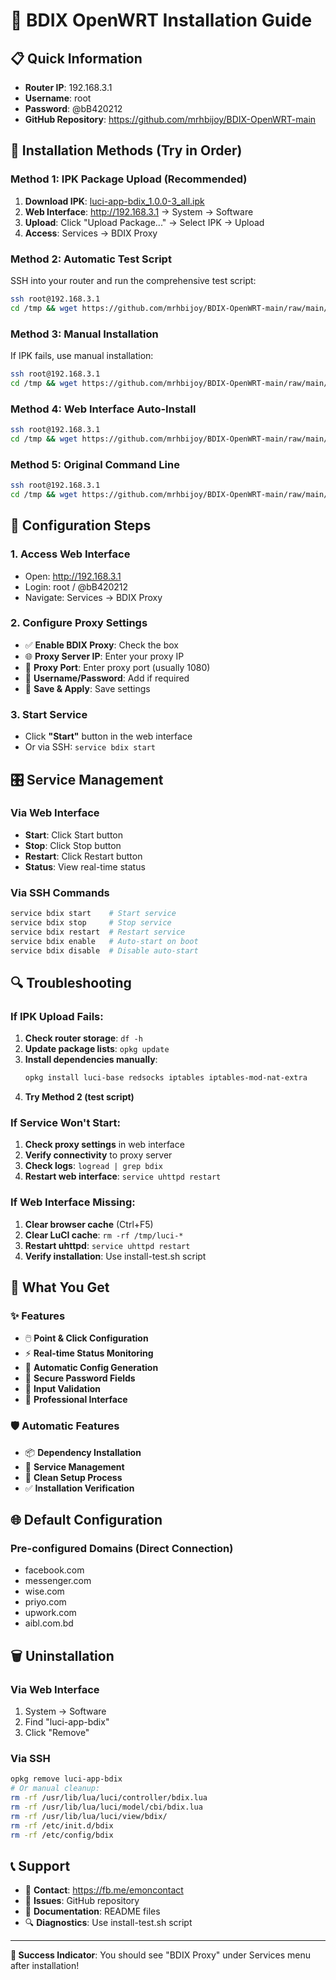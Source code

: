 # 🚀 BDIX OpenWRT Installation Guide

## 📋 Quick Information
- **Router IP**: 192.168.3.1
- **Username**: root
- **Password**: @bB420212
- **GitHub Repository**: https://github.com/mrhbijoy/BDIX-OpenWRT-main

## 🎯 Installation Methods (Try in Order)

### Method 1: IPK Package Upload (Recommended)
1. **Download IPK**: [luci-app-bdix_1.0.0-3_all.ipk](https://github.com/mrhbijoy/BDIX-OpenWRT-main/raw/main/luci-app-bdix/luci-app-bdix_1.0.0-3_all.ipk)
2. **Web Interface**: http://192.168.3.1 → System → Software
3. **Upload**: Click "Upload Package..." → Select IPK → Upload
4. **Access**: Services → BDIX Proxy

### Method 2: Automatic Test Script
SSH into your router and run the comprehensive test script:
```bash
ssh root@192.168.3.1
cd /tmp && wget https://github.com/mrhbijoy/BDIX-OpenWRT-main/raw/main/install-test.sh && chmod +x install-test.sh && ./install-test.sh
```

### Method 3: Manual Installation
If IPK fails, use manual installation:
```bash
ssh root@192.168.3.1
cd /tmp && wget https://github.com/mrhbijoy/BDIX-OpenWRT-main/raw/main/install-manual.sh && chmod +x install-manual.sh && ./install-manual.sh
```

### Method 4: Web Interface Auto-Install
```bash
ssh root@192.168.3.1
cd /tmp && wget https://github.com/mrhbijoy/BDIX-OpenWRT-main/raw/main/install-web.sh && chmod +x install-web.sh && ./install-web.sh
```

### Method 5: Original Command Line
```bash
ssh root@192.168.3.1
cd /tmp && wget https://github.com/mrhbijoy/BDIX-OpenWRT-main/raw/main/install.sh && chmod +x install.sh && ./install.sh
```

## 🔧 Configuration Steps

### 1. Access Web Interface
- Open: http://192.168.3.1
- Login: root / @bB420212
- Navigate: Services → BDIX Proxy

### 2. Configure Proxy Settings
- ✅ **Enable BDIX Proxy**: Check the box
- 🌐 **Proxy Server IP**: Enter your proxy IP
- 🔌 **Proxy Port**: Enter proxy port (usually 1080)
- 👤 **Username/Password**: Add if required
- 💾 **Save & Apply**: Save settings

### 3. Start Service
- Click **"Start"** button in the web interface
- Or via SSH: `service bdix start`

## 🎛️ Service Management

### Via Web Interface
- **Start**: Click Start button
- **Stop**: Click Stop button  
- **Restart**: Click Restart button
- **Status**: View real-time status

### Via SSH Commands
```bash
service bdix start    # Start service
service bdix stop     # Stop service
service bdix restart  # Restart service
service bdix enable   # Auto-start on boot
service bdix disable  # Disable auto-start
```

## 🔍 Troubleshooting

### If IPK Upload Fails:
1. **Check router storage**: `df -h`
2. **Update package lists**: `opkg update`
3. **Install dependencies manually**:
   ```bash
   opkg install luci-base redsocks iptables iptables-mod-nat-extra
   ```
4. **Try Method 2 (test script)**

### If Service Won't Start:
1. **Check proxy settings** in web interface
2. **Verify connectivity** to proxy server
3. **Check logs**: `logread | grep bdix`
4. **Restart web interface**: `service uhttpd restart`

### If Web Interface Missing:
1. **Clear browser cache** (Ctrl+F5)
2. **Clear LuCI cache**: `rm -rf /tmp/luci-*`
3. **Restart uhttpd**: `service uhttpd restart`
4. **Verify installation**: Use install-test.sh script

## 📱 What You Get

### ✨ Features
- 🖱️ **Point & Click Configuration**
- ⚡ **Real-time Status Monitoring**
- 🔄 **Automatic Config Generation**
- 🔐 **Secure Password Fields**
- 📝 **Input Validation**
- 🎨 **Professional Interface**

### 🛡️ Automatic Features
- 📦 **Dependency Installation**
- 🔧 **Service Management**
- 🧹 **Clean Setup Process**
- ✅ **Installation Verification**

## 🌐 Default Configuration

### Pre-configured Domains (Direct Connection)
- facebook.com
- messenger.com
- wise.com
- priyo.com
- upwork.com
- aibl.com.bd

## 🗑️ Uninstallation

### Via Web Interface
1. System → Software
2. Find "luci-app-bdix"
3. Click "Remove"

### Via SSH
```bash
opkg remove luci-app-bdix
# Or manual cleanup:
rm -rf /usr/lib/lua/luci/controller/bdix.lua
rm -rf /usr/lib/lua/luci/model/cbi/bdix.lua
rm -rf /usr/lib/lua/luci/view/bdix/
rm -rf /etc/init.d/bdix
rm -rf /etc/config/bdix
```

## 📞 Support

- 💬 **Contact**: https://fb.me/emoncontact
- 🐛 **Issues**: GitHub repository
- 📖 **Documentation**: README files
- 🔍 **Diagnostics**: Use install-test.sh script

---

**🎉 Success Indicator**: You should see "BDIX Proxy" under Services menu after installation!
